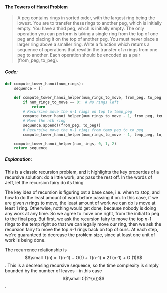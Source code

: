 #### The Towers of Hanoi Problem

> A peg contains rings in sorted order, with the largest ring being the lowest. You are to transfer these rings to another peg, which is initially empty. You have a third peg, which is initially empty. The only operation you can perform is taking a single ring from the top of one peg and placing it on the top of another peg. You must never place a larger ring above a smaller ring. Write a function which returns a sequence of operations that resultin the transfer of _n_ rings from one peg to another. Each operation should be encoded as a pair \(from\_peg, to\_peg\).

##### Code:

```py
def compute_tower_hanoi(num_rings):
    sequence = []

    def compute_tower_hanoi_helper(num_rings_to_move, from_peg, to_peg, temp_peg):
        if num_rings_to_move == 0:  # No rings left
            return
        # Recursive move the n-1 rings on top to temp_peg
        compute_tower_hanoi_helper(num_rings_to_move - 1, from_peg, temp_peg, to_peg)
        # Move the nth ring
        sequence.append((from_peg, to_peg))
        # Recursive move the n-1 rings from temp_peg to to_peg
        compute_tower_hanoi_helper(num_rings_to_move - 1, temp_peg, to_peg, from_peg)

    compute_tower_hanoi_helper(num_rings, 0, 1, 2)
    return sequence
```

##### Explanation:

This is a classic recursion problem, and it highlights the key properties of a recursive solution: do a little work, and pass the rest off. In the words of Jeff, let the recursion fairy do its thing!

The key idea of recursion is figuring out a base case, i.e. when to stop, and how to do the least amount of work before passing it on. In this case, if we are given _n_ rings to move, the least amount of work we can do is move at least 1 ring. Otherwise, nothing would get done, because nobody is doing any work at any time. So we agree to move one right, from the initial to peg to the final peg. But first, we ask the recursion fairy to move the top _n-1_ rings to the temp right so that we can legally move our ring, then we ask the recursion fairy to move the top _n-1_ rings back on top of ours. At each step, we're guaranteed to decrease the problem size, since at least one unit of work is being done.

The recurrence relationship is $$\small T(n) = T(n-1) + O(1) + T(n-1) = 2T(n-1) + O (1)$$. This is a decreasing recursive sequence, so the time complexity is simply bounded by the number of leaves - in this case $$\small O(2^{n})$$.


